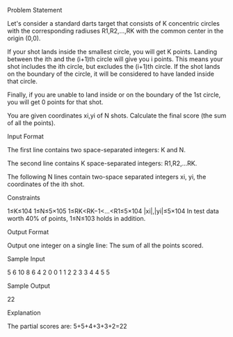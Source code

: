 Problem Statement

Let's consider a standard darts target that consists of K concentric circles with the corresponding radiuses R1,R2,...,RK with the common center in the origin (0,0).

If your shot lands inside the smallest circle, you will get K points. Landing between the ith and the (i+1)th circle will give you i points. This means your shot includes the ith circle, but excludes the (i+1)th circle. If the shot lands on the boundary of the circle, it will be considered to have landed inside that circle.

Finally, if you are unable to land inside or on the boundary of the 1st circle, you will get 0 points for that shot.

You are given coordinates xi,yi of N shots. Calculate the final score (the sum of all the points).

Input Format

The first line contains two space-separated integers: K and N.

The second line contains K space-separated integers: R1,R2,...RK.

The following N lines contain two-space separated integers xi, yi, the coordinates of the ith shot.

Constraints

1≤K≤104 1≤N≤5×105 1≤RK<RK−1<...<R1≤5×104 |xi|,|yi|≤5×104 In test data worth 40% of points, 1≤N≤103 holds in addition.

Output Format

Output one integer on a single line: The sum of all the points scored.

Sample Input

5 6 
10 8 6 4 2 
0 0 
1 1 
2 2 
3 3 
4 4 
5 5 

Sample Output

22 

Explanation

The partial scores are: 5+5+4+3+3+2=22
